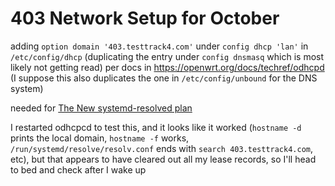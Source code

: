 # 403 Network Setup for October

adding `option domain '403.testtrack4.com'` under `config dhcp 'lan'` in `/etc/config/dhcp` (duplicating the entry under `config dnsmasq` which is most likely not getting read) per docs in https://openwrt.org/docs/techref/odhcpd (I suppose this also duplicates the one in `/etc/config/unbound` for the DNS system)

needed for [The New systemd-resolved plan](0a31453b-10db-4867-b108-1cc794f479ff.md)

I restarted odhcpcd to test this, and it looks like it worked (`hostname -d` prints the local domain, `hostname -f` works, `/run/systemd/resolve/resolv.conf` ends with `search 403.testtrack4.com`, etc), but that appears to have cleared out all my lease records, so I'll head to bed and check after I wake up
